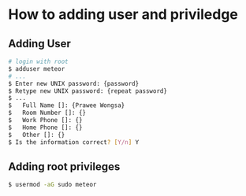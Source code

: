 # How to adding user and priviledge

## Adding User
```bash
# login with root
$ adduser meteor
# ...
$ Enter new UNIX password: {password}
$ Retype new UNIX password: {repeat password}
$ ...
$   Full Name []: {Prawee Wongsa}
$   Room Number []: {}
$   Work Phone []: {}
$   Home Phone []: {}
$   Other []: {}
$ Is the information correct? [Y/n] Y
```

## Adding root privileges
```bash
$ usermod -aG sudo meteor
```